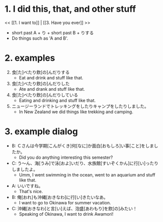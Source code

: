 # 1. I did this, that, and other stuff

<< [[1. I want to]] | [[3. Have you ever]] >>

- short past A + り + short past B + りする
- Do things such as 'A and B'.

# 2. examples

2. 食\[た\]べたり飲\[の\]んだりする
    - Eat and drink and stuff like that.
3. 食\[た\]べたり飲\[の\]んだりした
    - Ate and drank and stuff like that.
4. 食\[た\]べたり飲\[の\]んだりしている
    - Eating and drinking and stuff like that.
5. ニュージーランドでトレッキングをしたりキャンプをしたりしました。
    - In New Zealand we did things like trekking and camping.

# 3. example dialog

- B: Ｃさんは今学期\[こんがくき\]何\[なに\]か面白\[おもしろ\]い事\[こと\]をしましたか。
    - Did you do anything interesting this semester?
- C: う～ん、海\[うみ\]で泳\[およ\]いだり、水族館\[すいぞくかん\]に行\[い\]ったりしましたよ。
    - Umm, I went swimming in the ocean, went to an aquarium and stuff like that.
- A: いいですね。
    - That's nice.
- B: 俺\[おれ\]も沖縄\[おきなわ\]に行\[い\]きたいなあ。
    - I want to go to Okinawa for summer vacation.
- C: 沖縄\[おきなわ\]と言\[い\]えば、泡盛\[あわもり\]を飲\[の\]みたい！
    - Speaking of Okinawa, I want to drink Awamori! 